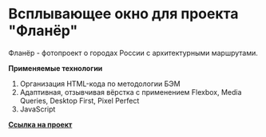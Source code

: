 # Всплывающее окно для проекта "Фланёр"

Фланёр - фотопроект о городах России с архитектурными маршрутами.

**Применяемые технологии**

1. Организация HTML-кода по методологии БЭМ
2. Адаптивная, отзывчивая вёрстка с применением Flexbox, Media Queries, Desktop First, Pixel Perfect
3. JavaScript

**[Ссылка на проект](https://flanerroute.ru/)**

